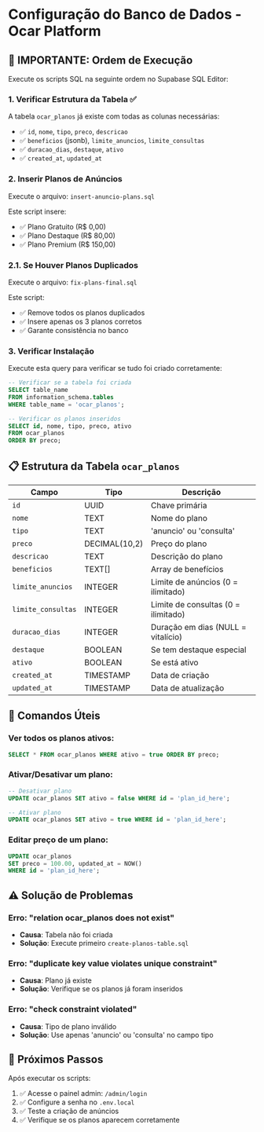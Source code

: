 # Configuração do Banco de Dados - Ocar Platform

## 🚨 IMPORTANTE: Ordem de Execução

Execute os scripts SQL na seguinte ordem no Supabase SQL Editor:

### 1. Verificar Estrutura da Tabela ✅
A tabela `ocar_planos` já existe com todas as colunas necessárias:
- ✅ `id`, `nome`, `tipo`, `preco`, `descricao`
- ✅ `beneficios` (jsonb), `limite_anuncios`, `limite_consultas`
- ✅ `duracao_dias`, `destaque`, `ativo`
- ✅ `created_at`, `updated_at`

### 2. Inserir Planos de Anúncios
Execute o arquivo: `insert-anuncio-plans.sql`

Este script insere:
- ✅ Plano Gratuito (R$ 0,00)
- ✅ Plano Destaque (R$ 80,00)
- ✅ Plano Premium (R$ 150,00)

### 2.1. Se Houver Planos Duplicados
Execute o arquivo: `fix-plans-final.sql`

Este script:
- ✅ Remove todos os planos duplicados
- ✅ Insere apenas os 3 planos corretos
- ✅ Garante consistência no banco

### 3. Verificar Instalação
Execute esta query para verificar se tudo foi criado corretamente:

```sql
-- Verificar se a tabela foi criada
SELECT table_name 
FROM information_schema.tables 
WHERE table_name = 'ocar_planos';

-- Verificar os planos inseridos
SELECT id, nome, tipo, preco, ativo 
FROM ocar_planos 
ORDER BY preco;
```

## 📋 Estrutura da Tabela `ocar_planos`

| Campo | Tipo | Descrição |
|-------|------|-----------|
| `id` | UUID | Chave primária |
| `nome` | TEXT | Nome do plano |
| `tipo` | TEXT | 'anuncio' ou 'consulta' |
| `preco` | DECIMAL(10,2) | Preço do plano |
| `descricao` | TEXT | Descrição do plano |
| `beneficios` | TEXT[] | Array de benefícios |
| `limite_anuncios` | INTEGER | Limite de anúncios (0 = ilimitado) |
| `limite_consultas` | INTEGER | Limite de consultas (0 = ilimitado) |
| `duracao_dias` | INTEGER | Duração em dias (NULL = vitalício) |
| `destaque` | BOOLEAN | Se tem destaque especial |
| `ativo` | BOOLEAN | Se está ativo |
| `created_at` | TIMESTAMP | Data de criação |
| `updated_at` | TIMESTAMP | Data de atualização |

## 🔧 Comandos Úteis

### Ver todos os planos ativos:
```sql
SELECT * FROM ocar_planos WHERE ativo = true ORDER BY preco;
```

### Ativar/Desativar um plano:
```sql
-- Desativar plano
UPDATE ocar_planos SET ativo = false WHERE id = 'plan_id_here';

-- Ativar plano
UPDATE ocar_planos SET ativo = true WHERE id = 'plan_id_here';
```

### Editar preço de um plano:
```sql
UPDATE ocar_planos 
SET preco = 100.00, updated_at = NOW() 
WHERE id = 'plan_id_here';
```

## ⚠️ Solução de Problemas

### Erro: "relation ocar_planos does not exist"
- **Causa**: Tabela não foi criada
- **Solução**: Execute primeiro `create-planos-table.sql`

### Erro: "duplicate key value violates unique constraint"
- **Causa**: Plano já existe
- **Solução**: Verifique se os planos já foram inseridos

### Erro: "check constraint violated"
- **Causa**: Tipo de plano inválido
- **Solução**: Use apenas 'anuncio' ou 'consulta' no campo tipo

## 🎯 Próximos Passos

Após executar os scripts:

1. ✅ Acesse o painel admin: `/admin/login`
2. ✅ Configure a senha no `.env.local`
3. ✅ Teste a criação de anúncios
4. ✅ Verifique se os planos aparecem corretamente
